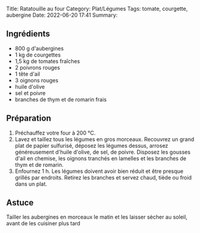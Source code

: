 Title: Ratatouille au four
Category: Plat/Légumes
Tags: tomate, courgette, aubergine
Date:  2022-06-20 17:41
Summary:

## Ingrédients

- 800 g d'aubergines
- 1 kg de courgettes
- 1,5 kg de tomates fraîches
- 2 poivrons rouges
- 1 tête d'ail
- 3 oignons rouges
- huile d'olive
- sel et poivre
- branches de thym et de romarin frais

## Préparation

1. Préchauffez votre four à 200 °C.
2. Lavez et taillez tous les légumes en gros morceaux. Recouvrez un grand plat de papier sulfurisé, déposez les légumes dessus, arrosez généreusement d'huile d'olive, de sel, de poivre. Disposez les gousses d'ail en chemise, les oignons tranchés en lamelles et les branches de thym et de romarin.
3. Enfournez 1 h. Les légumes doivent avoir bien réduit et être presque grillés par endroits. Retirez les branches et servez chaud, tiède ou froid dans un plat.

## Astuce

Tailler les aubergines en morceaux le matin et les laisser sècher au soleil, avant de les cuisiner plus tard